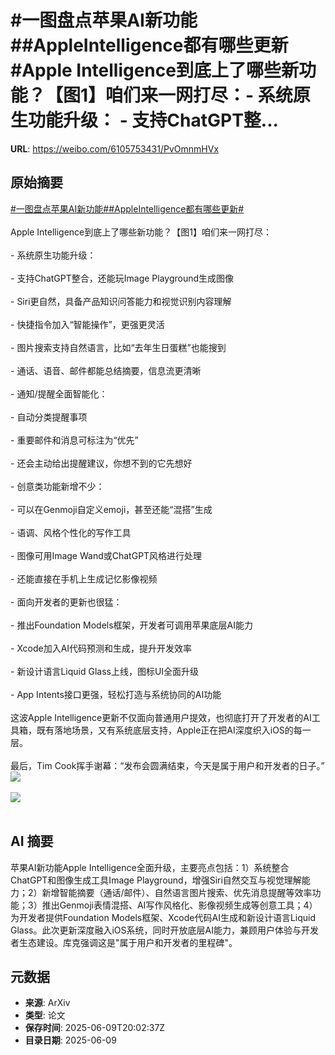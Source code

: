 # #一图盘点苹果AI新功能##AppleIntelligence都有哪些更新#Apple Intelligence到底上了哪些新功能？【图1】咱们来一网打尽：- 系统原生功能升级： - 支持ChatGPT整...

**URL**: https://weibo.com/6105753431/PvOmnmHVx

## 原始摘要

<a href="https://m.weibo.cn/search?containerid=231522type%3D1%26t%3D10%26q%3D%23%E4%B8%80%E5%9B%BE%E7%9B%98%E7%82%B9%E8%8B%B9%E6%9E%9CAI%E6%96%B0%E5%8A%9F%E8%83%BD%23&amp;extparam=%23%E4%B8%80%E5%9B%BE%E7%9B%98%E7%82%B9%E8%8B%B9%E6%9E%9CAI%E6%96%B0%E5%8A%9F%E8%83%BD%23" data-hide=""><span class="surl-text">#一图盘点苹果AI新功能#</span></a><a href="https://m.weibo.cn/search?containerid=231522type%3D1%26t%3D10%26q%3D%23AppleIntelligence%E9%83%BD%E6%9C%89%E5%93%AA%E4%BA%9B%E6%9B%B4%E6%96%B0%23&amp;extparam=%23AppleIntelligence%E9%83%BD%E6%9C%89%E5%93%AA%E4%BA%9B%E6%9B%B4%E6%96%B0%23" data-hide=""><span class="surl-text">#AppleIntelligence都有哪些更新#</span></a><br><br>Apple Intelligence到底上了哪些新功能？【图1】咱们来一网打尽：<br><br>- 系统原生功能升级：<br>    <br>    - 支持ChatGPT整合，还能玩Image Playground生成图像<br>        <br>    - Siri更自然，具备产品知识问答能力和视觉识别内容理解<br>        <br>    - 快捷指令加入“智能操作”，更强更灵活<br>        <br>    - 图片搜索支持自然语言，比如“去年生日蛋糕”也能搜到<br>        <br>    - 通话、语音、邮件都能总结摘要，信息流更清晰<br>        <br>- 通知/提醒全面智能化：<br>    <br>    - 自动分类提醒事项<br>        <br>    - 重要邮件和消息可标注为“优先”<br>        <br>    - 还会主动给出提醒建议，你想不到的它先想好<br>        <br>- 创意类功能新增不少：<br>    <br>    - 可以在Genmoji自定义emoji，甚至还能“混搭”生成<br>        <br>    - 语调、风格个性化的写作工具<br>        <br>    - 图像可用Image Wand或ChatGPT风格进行处理<br>        <br>    - 还能直接在手机上生成记忆影像视频<br>        <br>- 面向开发者的更新也很猛：<br>    <br>    - 推出Foundation Models框架，开发者可调用苹果底层AI能力<br>        <br>    - Xcode加入AI代码预测和生成，提升开发效率<br>        <br>    - 新设计语言Liquid Glass上线，图标UI全面升级<br>        <br>    - App Intents接口更强，轻松打造与系统协同的AI功能<br>        <br>这波Apple Intelligence更新不仅面向普通用户提效，也彻底打开了开发者的AI工具箱，既有落地场景，又有系统底层支持，Apple正在把AI深度织入iOS的每一层。<br><br>最后，Tim Cook挥手谢幕：“发布会圆满结束，今天是属于用户和开发者的日子。”<img style="" src="https://tvax1.sinaimg.cn/large/006Fd7o3ly1i29nfgwacaj30p00e2wk1.jpg" referrerpolicy="no-referrer"><br><br><img style="" src="https://tvax1.sinaimg.cn/large/006Fd7o3ly1i29ng4v8cbj30p00e2gvs.jpg" referrerpolicy="no-referrer"><br><br>

## AI 摘要

苹果AI新功能Apple Intelligence全面升级，主要亮点包括：1）系统整合ChatGPT和图像生成工具Image Playground，增强Siri自然交互与视觉理解能力；2）新增智能摘要（通话/邮件）、自然语言图片搜索、优先消息提醒等效率功能；3）推出Genmoji表情混搭、AI写作风格化、影像视频生成等创意工具；4）为开发者提供Foundation Models框架、Xcode代码AI生成和新设计语言Liquid Glass。此次更新深度融入iOS系统，同时开放底层AI能力，兼顾用户体验与开发者生态建设。库克强调这是"属于用户和开发者的里程碑"。

## 元数据

- **来源**: ArXiv
- **类型**: 论文
- **保存时间**: 2025-06-09T20:02:37Z
- **目录日期**: 2025-06-09
